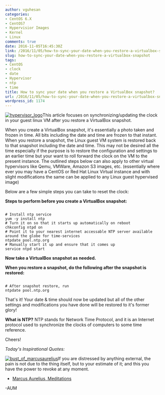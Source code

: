 ```yaml
---
author: vguhesan
categories:
- CentOS 6.X
- CentOS7
- Hypervisior Images
- Kernel
- Linux
comments: true
date: 2016-11-05T16:45:30Z
link: /2016/11/05/how-to-sync-your-date-when-you-restore-a-virtualbox-snapshot/
slug: how-to-sync-your-date-when-you-restore-a-virtualbox-snapshot
tags:
- CentOS
- clock
- date
- Hypervisor
- ntp
- time
title: How to sync your date when you restore a VirtualBox snapshot?
url: /2016/11/05/how-to-sync-your-date-when-you-restore-a-virtualbox-snapshot/
wordpress_id: 1174
---
```


[![hypervisor_logo](/img/2016/11/hypervisor_logo1.png)](/img/2016/11/hypervisor_logo1.png)This article focuses on synchronizing/updating the clock in your guest linux VM after you restore a VirtualBox snapshot.

When you create a VirtualBox snapshot, it's essentially a photo taken and frozen in time. All bits including the date and time are frozen to that instant. When you restore a snapshot, the Linux guest VM system is restored back to that snapshot including the date and time. This may not be desired all the time especially if the purpose is to restore the configuration and settings to an earlier time but your want to roll forward the clock on the VM to the present instance. The outlined steps below can also apply to other virtual hypervisors like Qemu, VMWare, Amazon S3 images, etc. (essentially where ever you may have a CentOS or Red Hat Linux Virtual instance and with slight modifications the same can be applied to any Linux guest hypervised image)

Below are a few simple steps you can take to reset the clock:

**Steps to perform before you create a VirtualBox snapshot:**

<pre><code language="bash">
# Install ntp service 
yum -y install ntp
# Turn it on so that it starts up automatically on reboot
chkconfig ntpd on
# Point it to your nearest internet accessable NTP server available around the globe for time-services 
ntpdate pool.ntp.org
# Manually start it up and ensure that it comes up
service ntpd start
</code></pre>

**Now take a VirtualBox snapshot as needed.**

**When you restore a snapshot, do the following after the snapshot is restored:**

<pre><code language="bash">
# After snapshot restore, run 
ntpdate pool.ntp.org
</code></pre>

That's it! Your date & time should now be updated but all of the other settings and modifications you have done will be restored to it's former glory!

**What is NTP?**
NTP stands for Network Time Protocol, and it is an Internet protocol used to synchronize the clocks of computers to some time reference.

Cheers!

_Today's Inspirational Quotes:_

[![bust_of_marcusaurelius](/img/2016/11/bust_of_marcusaurelius.jpg)](/img/2016/11/bust_of_marcusaurelius.jpg)If you are distressed by anything external, the pain is not due to the thing itself, but to your estimate of it; and this you have the power to revoke at any moment.

- [Marcus Aurelius, ](https://en.wikipedia.org/wiki/Marcus_Aurelius)[Meditations ](https://en.wikipedia.org/wiki/Meditations)



-AUM
